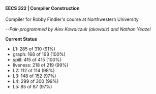 #### EECS 322 | Compiler Construction 

Compiler for Robby Findler's course at Northwestern University

*--Pair-programmed by Alex Kowalczuk (akowalz) and Nathan Yeazel*

**Current Status**

* L1: 285 of 310 (91%) 
* graph: 168 of 168 (100%)
* spill: 415 of 415 (100%)
* liveness: 218 of 219 (99%)
* L2: 112 of 114 (98%)
* L3: 148 of 152 (97%)
* L4: 299 of 300 (99%)
* L5: 85 of 87 (97%)

